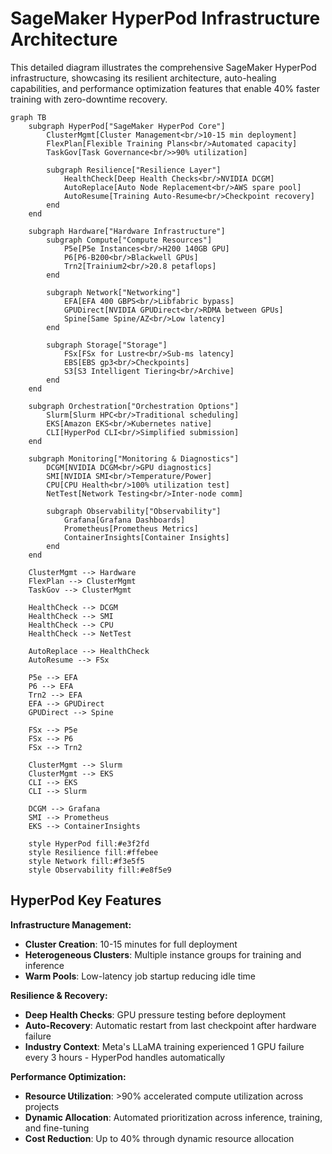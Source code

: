 # SageMaker HyperPod Infrastructure Architecture

This detailed diagram illustrates the comprehensive SageMaker HyperPod infrastructure, showcasing its resilient architecture, auto-healing capabilities, and performance optimization features that enable 40% faster training with zero-downtime recovery.

```mermaid
graph TB
    subgraph HyperPod["SageMaker HyperPod Core"]
        ClusterMgmt[Cluster Management<br/>10-15 min deployment]
        FlexPlan[Flexible Training Plans<br/>Automated capacity]
        TaskGov[Task Governance<br/>>90% utilization]
        
        subgraph Resilience["Resilience Layer"]
            HealthCheck[Deep Health Checks<br/>NVIDIA DCGM]
            AutoReplace[Auto Node Replacement<br/>AWS spare pool]
            AutoResume[Training Auto-Resume<br/>Checkpoint recovery]
        end
    end

    subgraph Hardware["Hardware Infrastructure"]
        subgraph Compute["Compute Resources"]
            P5e[P5e Instances<br/>H200 140GB GPU]
            P6[P6-B200<br/>Blackwell GPUs]
            Trn2[Trainium2<br/>20.8 petaflops]
        end
        
        subgraph Network["Networking"]
            EFA[EFA 400 GBPS<br/>Libfabric bypass]
            GPUDirect[NVIDIA GPUDirect<br/>RDMA between GPUs]
            Spine[Same Spine/AZ<br/>Low latency]
        end
        
        subgraph Storage["Storage"]
            FSx[FSx for Lustre<br/>Sub-ms latency]
            EBS[EBS gp3<br/>Checkpoints]
            S3[S3 Intelligent Tiering<br/>Archive]
        end
    end

    subgraph Orchestration["Orchestration Options"]
        Slurm[Slurm HPC<br/>Traditional scheduling]
        EKS[Amazon EKS<br/>Kubernetes native]
        CLI[HyperPod CLI<br/>Simplified submission]
    end

    subgraph Monitoring["Monitoring & Diagnostics"]
        DCGM[NVIDIA DCGM<br/>GPU diagnostics]
        SMI[NVIDIA SMI<br/>Temperature/Power]
        CPU[CPU Health<br/>100% utilization test]
        NetTest[Network Testing<br/>Inter-node comm]
        
        subgraph Observability["Observability"]
            Grafana[Grafana Dashboards]
            Prometheus[Prometheus Metrics]
            ContainerInsights[Container Insights]
        end
    end

    ClusterMgmt --> Hardware
    FlexPlan --> ClusterMgmt
    TaskGov --> ClusterMgmt
    
    HealthCheck --> DCGM
    HealthCheck --> SMI
    HealthCheck --> CPU
    HealthCheck --> NetTest
    
    AutoReplace --> HealthCheck
    AutoResume --> FSx
    
    P5e --> EFA
    P6 --> EFA
    Trn2 --> EFA
    EFA --> GPUDirect
    GPUDirect --> Spine
    
    FSx --> P5e
    FSx --> P6
    FSx --> Trn2
    
    ClusterMgmt --> Slurm
    ClusterMgmt --> EKS
    CLI --> EKS
    CLI --> Slurm
    
    DCGM --> Grafana
    SMI --> Prometheus
    EKS --> ContainerInsights

    style HyperPod fill:#e3f2fd
    style Resilience fill:#ffebee
    style Network fill:#f3e5f5
    style Observability fill:#e8f5e9
```

## HyperPod Key Features

**Infrastructure Management:**
- **Cluster Creation**: 10-15 minutes for full deployment
- **Heterogeneous Clusters**: Multiple instance groups for training and inference
- **Warm Pools**: Low-latency job startup reducing idle time

**Resilience & Recovery:**
- **Deep Health Checks**: GPU pressure testing before deployment
- **Auto-Recovery**: Automatic restart from last checkpoint after hardware failure
- **Industry Context**: Meta's LLaMA training experienced 1 GPU failure every 3 hours - HyperPod handles automatically

**Performance Optimization:**
- **Resource Utilization**: >90% accelerated compute utilization across projects
- **Dynamic Allocation**: Automated prioritization across inference, training, and fine-tuning
- **Cost Reduction**: Up to 40% through dynamic resource allocation